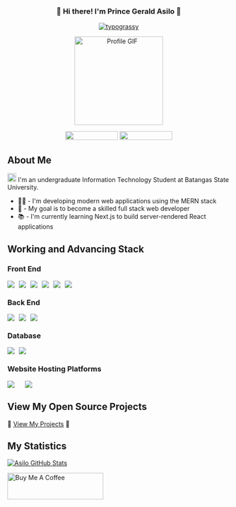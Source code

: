 <div align="center"><h3>🌟 Hi there! I'm Prince Gerald Asilo 🚀</h3></div> 
<div align="center">
    <a href="https://github.com/kawarimidoll/typograssy">
        <img alt="typograssy" src="https://typograssy.deno.dev/api?text=%20Welcome%20to%20my%20GitHub%20Profile!%20&frame=ffffff&speed=100&comment=">
    </a>
<p align="center">
    <img src="https://github.com/asiloprince/asiloprince/assets/151169830/c364b475-a6ae-4091-94bd-febe9161d8a0" alt="Profile GIF" width="200">
</p>
    <p>
        <img draggable="false" style="width:119px;height:20px;" src="https://komarev.com/ghpvc/?username=asiloprince&style=for-the-badge&color=1C8C8C">
        <a href="https://www.linkedin.com/in/prince-gerald-asilo-83280321b/">
            <img draggable="false" style="width:119px;height:20px;" src="https://img.shields.io/badge/LinkedIn-0077B5?style=for-the-badge&logo=linkedin&logoColor=white">
        </a>
    </p>
</div>

## About Me

<p> <img src="https://github.com/asiloprince/asiloprince/assets/85353436/babbd2d7-490e-4eec-ae60-de67e8d8d55f" width="20px"/>  I'm an undergraduate Information Technology Student at Batangas State University.</p>

- 👨‍💻 - I'm developing modern web applications using the MERN stack 
- 🚀 - My goal is to become a skilled full stack web developer
- 📚 - I'm currently learning Next.js to build server-rendered React applications

## Working and Advancing Stack

<h3>Front End</h3>
<div style="display: flex; gap: 10px;">
    <img src="https://img.shields.io/badge/NEXT.JS-333333?style=for-the-badge&logo=next.js&logoColor=white">
    <img src="https://img.shields.io/badge/HTML5-E34C26?style=for-the-badge&logo=html5&logoColor=white">
    <img src="https://img.shields.io/badge/REACT%20JS-lightblue?style=for-the-badge&logo=react&logoColor=black">
    <img src="https://img.shields.io/badge/CSS3-264de4?style=for-the-badge&logo=css3&logoColor=white">
     <img src="https://img.shields.io/badge/Tailwind%20CSS-38B2AC?style=for-the-badge&logo=tailwind-css&logoColor=white">
    <img src="https://img.shields.io/badge/Javascript-f0db4f?style=for-the-badge&logo=Javascript&logoColor=black">

</div>

<h3>Back End</h3>
<div style="display: flex; gap: 10px;">
    <img src="https://img.shields.io/badge/Node.JS-3C873A?style=for-the-badge&logo=node.js&logoColor=white">
    <img src="https://img.shields.io/badge/Express-333333?style=for-the-badge&logo=express&logoColor=white">
    <img src="https://img.shields.io/badge/Django-092E20?style=for-the-badge&logo=django&logoColor=white">
</div>

<h3>Database</h3>
<div style="display: flex; gap: 10px;">
    <img src="https://img.shields.io/badge/MongoDB-3FA037?style=for-the-badge&logo=mongodb&logoColor=white">
    <img src="https://img.shields.io/badge/MYSQL-F29111?style=for-the-badge&logo=mysql&logoColor=white">
</div>


<h3>Website Hosting Platforms</h3>
<div style="display: flex; gap: 10px;">
<img src="https://img.shields.io/badge/UBUNTU VPS-red?style=for-the-badge&logo=ubuntu&logoColor=white"/>&nbsp;
<img src="https://img.shields.io/badge/NGINX-black?style=for-the-badge&logo=nginx"/>
</div>

## View My Open Source Projects

🎉 [View My Projects](https://github.com/asiloprince/) 🎉

## My Statistics

[![Asilo GitHub Stats](https://github-readme-stats.vercel.app/api?username=asiloprince&theme=tokyonight&count_private=true)](https://github.com/asiloprince/)

<a href="https://www.buymeacoffee.com/asiloprince" target="_blank"><img src="https://cdn.buymeacoffee.com/buttons/v2/default-red.png" alt="Buy Me A Coffee"  style="height: 60px !important;width: 217px !important;"></a>
